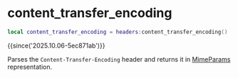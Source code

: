 # content_transfer_encoding

```lua
local content_transfer_encoding = headers:content_transfer_encoding()
```

{{since('2025.10.06-5ec871ab')}}

Parses the `Content-Transfer-Encoding` header and returns it in [MimeParams](index.md#mimeparams) representation.
